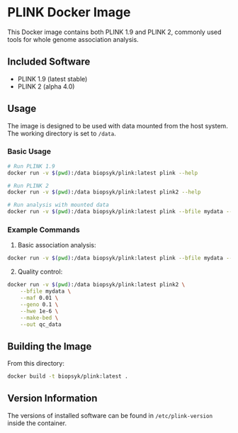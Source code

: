 # PLINK Docker Image

This Docker image contains both PLINK 1.9 and PLINK 2, commonly used tools for whole genome association analysis.

## Included Software

- PLINK 1.9 (latest stable)
- PLINK 2 (alpha 4.0)

## Usage

The image is designed to be used with data mounted from the host system. The working directory is set to `/data`.

### Basic Usage

```bash
# Run PLINK 1.9
docker run -v $(pwd):/data biopsyk/plink:latest plink --help

# Run PLINK 2
docker run -v $(pwd):/data biopsyk/plink:latest plink2 --help

# Run analysis with mounted data
docker run -v $(pwd):/data biopsyk/plink:latest plink --bfile mydata --assoc --out results
```

### Example Commands

1. Basic association analysis:
```bash
docker run -v $(pwd):/data biopsyk/plink:latest plink --bfile mydata --assoc --out results
```

2. Quality control:
```bash
docker run -v $(pwd):/data biopsyk/plink:latest plink2 \
    --bfile mydata \
    --maf 0.01 \
    --geno 0.1 \
    --hwe 1e-6 \
    --make-bed \
    --out qc_data
```

## Building the Image

From this directory:

```bash
docker build -t biopsyk/plink:latest .
```

## Version Information

The versions of installed software can be found in `/etc/plink-version` inside the container. 